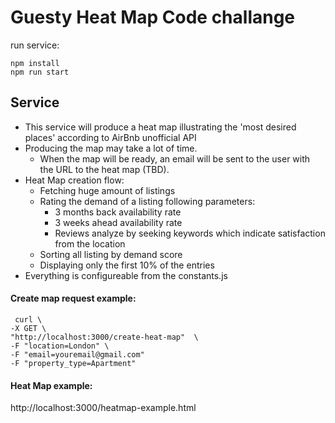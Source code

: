 # Guesty Heat Map Code challange

run service: 

```
npm install
npm run start
```

## Service
- This service will produce a heat map illustrating the 'most desired places' according to AirBnb unofficial API
- Producing the map may take a lot of time.
  - When the map will be ready, an email will be sent to the user with the URL to the heat map (TBD).
- Heat Map creation flow:
  - Fetching huge amount of listings
  - Rating the demand of a listing following parameters:
    - 3 months back availability rate
    - 3 weeks ahead availability rate
    - Reviews analyze by seeking keywords which indicate satisfaction from the location
  - Sorting all listing by demand score
  - Displaying only the first 10% of the entries
- Everything is configureable from the constants.js

#### Create map request example:
```
 curl \
-X GET \
"http://localhost:3000/create-heat-map"  \
-F "location=London" \
-F "email=youremail@gmail.com"
-F "property_type=Apartment"
```
#### Heat Map example:
http://localhost:3000/heatmap-example.html
